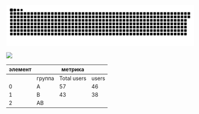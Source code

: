 <picture>
  <source media="(prefers-color-scheme: dark)" srcset="github-user-contribution.svg" />
  <source media="(prefers-color-scheme: light)" srcset="github-user-contribution.svg" />
  <img alt="github-snake" src="github-user-contribution.svg" />
</picture>

![](https://github-profile-summary-cards.vercel.app/api/cards/profile-details?username=Dezmound1&theme=solarized_dark)

| элемент   | <!-- -->   | метрика   |    |
|-----------|------------|-----------|----|
|    | группа   | Total users   | users   | cr                           |
|  0 | A        | 57            | 46      | 80.7%                        |
|  1 | B        | 43            | 38      | 88.37%                       |
|  2 | AB       |               |         | uplift: 100.45% p-value: 0.0 |
